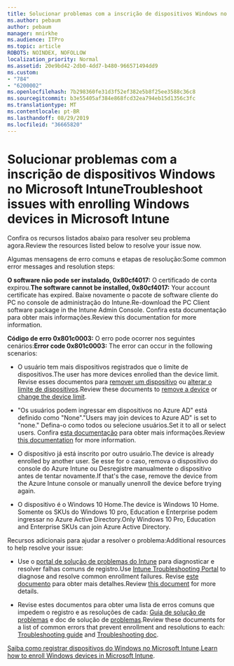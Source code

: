 ```yaml
---
title: Solucionar problemas com a inscrição de dispositivos Windows no Microsoft Intune
ms.author: pebaum
author: pebaum
manager: mnirkhe
ms.audience: ITPro
ms.topic: article
ROBOTS: NOINDEX, NOFOLLOW
localization_priority: Normal
ms.assetid: 20e9bd42-2db0-4dd7-b480-966571494dd9
ms.custom:
- "784"
- "6200002"
ms.openlocfilehash: 7b298360fe31d3f52ef382e5b8f25ee3588c36c8
ms.sourcegitcommit: b3e55405af384e868fcd32ea794eb15d1356c3fc
ms.translationtype: MT
ms.contentlocale: pt-BR
ms.lasthandoff: 08/29/2019
ms.locfileid: "36665820"
---
```

# <a name="troubleshoot-issues-with-enrolling-windows-devices-in-microsoft-intune"></a><span data-ttu-id="09aa3-102">Solucionar problemas com a inscrição de dispositivos Windows no Microsoft Intune</span><span class="sxs-lookup"><span data-stu-id="09aa3-102">Troubleshoot issues with enrolling Windows devices in Microsoft Intune</span></span>

<span data-ttu-id="09aa3-103">Confira os recursos listados abaixo para resolver seu problema agora.</span><span class="sxs-lookup"><span data-stu-id="09aa3-103">Review the resources listed below to resolve your issue now.</span></span>
  
<span data-ttu-id="09aa3-104">Algumas mensagens de erro comuns e etapas de resolução:</span><span class="sxs-lookup"><span data-stu-id="09aa3-104">Some common error messages and resolution steps:</span></span>
  
 <span data-ttu-id="09aa3-105">**O software não pode ser instalado, 0x80cf4017:** O certificado de conta expirou.</span><span class="sxs-lookup"><span data-stu-id="09aa3-105">**The software cannot be installed, 0x80cf4017:** Your account certificate has expired.</span></span> <span data-ttu-id="09aa3-106">Baixe novamente o pacote de software cliente do PC no console de administração do Intune.</span><span class="sxs-lookup"><span data-stu-id="09aa3-106">Re-download the PC Client software package in the Intune Admin Console.</span></span> <span data-ttu-id="09aa3-107">Confira esta documentação para obter mais informações.</span><span class="sxs-lookup"><span data-stu-id="09aa3-107">Review this documentation for more information.</span></span>
  
 <span data-ttu-id="09aa3-108">**Código de erro 0x801c0003:** O erro pode ocorrer nos seguintes cenários:</span><span class="sxs-lookup"><span data-stu-id="09aa3-108">**Error code 0x801c0003:** The error can occur in the following scenarios:</span></span>
  
-  <span data-ttu-id="09aa3-109">O usuário tem mais dispositivos registrados que o limite de dispositivos.</span><span class="sxs-lookup"><span data-stu-id="09aa3-109">The user has more devices enrolled than the device limit.</span></span> <span data-ttu-id="09aa3-110">Revise esses documentos para [remover um dispositivo](https://docs.microsoft.com/intune/devices-wipe) ou [alterar o limite de dispositivos](https://docs.microsoft.com/intune/enrollment-restrictions-set#set-device-limit-restrictions).</span><span class="sxs-lookup"><span data-stu-id="09aa3-110">Review these documents to [remove a device](https://docs.microsoft.com/intune/devices-wipe) or [change the device limit](https://docs.microsoft.com/intune/enrollment-restrictions-set#set-device-limit-restrictions).</span></span>

-  <span data-ttu-id="09aa3-111">"Os usuários podem ingressar em dispositivos no Azure AD" está definido como "None".</span><span class="sxs-lookup"><span data-stu-id="09aa3-111">"Users may join devices to Azure AD" is set to "none."</span></span> <span data-ttu-id="09aa3-112">Defina-o como todos ou selecione usuários.</span><span class="sxs-lookup"><span data-stu-id="09aa3-112">Set it to all or select users.</span></span> <span data-ttu-id="09aa3-113">Confira [esta documentação](https://docs.microsoft.com/azure/active-directory/device-management-azure-portal#configure-device-settings) para obter mais informações.</span><span class="sxs-lookup"><span data-stu-id="09aa3-113">Review [this documentation](https://docs.microsoft.com/azure/active-directory/device-management-azure-portal#configure-device-settings) for more information.</span></span>

-  <span data-ttu-id="09aa3-114">O dispositivo já está inscrito por outro usuário.</span><span class="sxs-lookup"><span data-stu-id="09aa3-114">The device is already enrolled by another user.</span></span> <span data-ttu-id="09aa3-115">Se esse for o caso, remova o dispositivo do console do Azure Intune ou Desregistre manualmente o dispositivo antes de tentar novamente.</span><span class="sxs-lookup"><span data-stu-id="09aa3-115">If that's the case, remove the device from the Azure Intune console or manually unenroll the device before trying again.</span></span>

-  <span data-ttu-id="09aa3-116">O dispositivo é o Windows 10 Home.</span><span class="sxs-lookup"><span data-stu-id="09aa3-116">The device is Windows 10 Home.</span></span> <span data-ttu-id="09aa3-117">Somente os SKUs do Windows 10 pro, Education e Enterprise podem ingressar no Azure Active Directory.</span><span class="sxs-lookup"><span data-stu-id="09aa3-117">Only Windows 10 Pro, Education and Enterprise SKUs can join Azure Active Directory.</span></span>

<span data-ttu-id="09aa3-118">Recursos adicionais para ajudar a resolver o problema:</span><span class="sxs-lookup"><span data-stu-id="09aa3-118">Additional resources to help resolve your issue:</span></span>
  
-  <span data-ttu-id="09aa3-119">Use o [portal de solução de problemas do Intune](https://devicemanagement.microsoft.com/#blade/Microsoft_Intune_DeviceSettings/TroubleshootBlade) para diagnosticar e resolver falhas comuns de registro.</span><span class="sxs-lookup"><span data-stu-id="09aa3-119">Use [Intune Troubleshooting Portal](https://devicemanagement.microsoft.com/#blade/Microsoft_Intune_DeviceSettings/TroubleshootBlade) to diagnose and resolve common enrollment failures.</span></span> <span data-ttu-id="09aa3-120">Revise [este documento](https://docs.microsoft.com/intune/help-desk-operators) para obter mais detalhes.</span><span class="sxs-lookup"><span data-stu-id="09aa3-120">Review [this document](https://docs.microsoft.com/intune/help-desk-operators) for more details.</span></span>

-  <span data-ttu-id="09aa3-121">Revise estes documentos para obter uma lista de erros comuns que impedem o registro e as resoluções de cada: [Guia de solução de problemas](https://support.microsoft.com/help/4089533/troubleshooting-windows-device-enrollment-problems-in-microsoft-intune) e doc de solução de [problemas](https://docs.microsoft.com/intune-classic/troubleshoot/troubleshoot-device-enrollment-in-intune).</span><span class="sxs-lookup"><span data-stu-id="09aa3-121">Review these documents for a list of common errors that prevent enrollment and resolutions to each: [Troubleshooting guide](https://support.microsoft.com/help/4089533/troubleshooting-windows-device-enrollment-problems-in-microsoft-intune) and [Troubleshooting doc](https://docs.microsoft.com/intune-classic/troubleshoot/troubleshoot-device-enrollment-in-intune).</span></span>

<span data-ttu-id="09aa3-122">[Saiba como registrar dispositivos do Windows no Microsoft Intune](https://docs.microsoft.com/intune/windows-enroll).</span><span class="sxs-lookup"><span data-stu-id="09aa3-122">[Learn how to enroll Windows devices in Microsoft Intune](https://docs.microsoft.com/intune/windows-enroll).</span></span>
